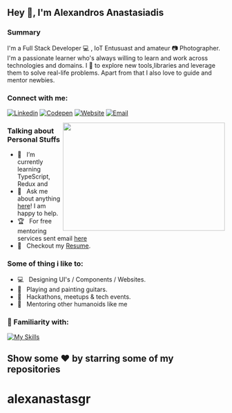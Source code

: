 ## Hey 👋, I'm Alexandros Anastasiadis

### Summary

I'm a Full Stack Developer 💻 , IoT Entusuast and amateur 📷 Photographer. I'm a passionate learner who's always willing to learn and work across technologies and domains. I 💖 to explore new tools,libraries and leverage them to solve real-life problems. Apart from that I also love to guide and mentor newbies.

### Connect with me:

[![Linkedin](https://github.com/alexanastasgr/alexanastasgr/blob/master/images/icons/linkedin.svg)](https://linkedin.com/in/alexanastasgr)
[![Codepen](https://github.com/alexanastasgr/alexanastasgr/blob/master/images/icons/codepen.svg)](https://codepen.io/alexanastasgr)
[![Website](https://github.com/alexanastasgr/alexanastasgr/blob/master/images/icons/website.svg)](https://alexanas.gr)
[![Email](https://github.com/alexanastasgr/alexanastasgr/blob/master/images/icons/envelope.svg)](mailto:me@alexanas.gr)

<img align="right" height="250" width="375" alt="" src="https://raw.githubusercontent.com/alexanastasgr/alexanastasgr/master/programmer.gif" />

### Talking about Personal Stuffs

- 🚀 &nbsp; I’m currently learning TypeScript, Redux and 
- 💬 &nbsp; Ask me about anything [here](https://github.com/alexanastasgr/alexanastasgr/issues/2)! I am happy to help.
- 🏆 &nbsp; For free mentoring services sent email [here](mailto:mentoring@alexanas.gr)
- 📝 &nbsp; Checkout my [Resume](https://alexanas.gr/resume.pdf).

### Some of thing i like to:

- 💻 &nbsp; Designing UI's / Components / Websites.
- 🎸 &nbsp; Playing and painting guitars.
- 🍕 &nbsp; Hackathons, meetups & tech events.
- 🌟 &nbsp; Mentoring other humanoids like me

### 🔨 Familiarity with:

[![My Skills](https://skillicons.dev/icons?i=sass,javascript,react,next,express,redux,jquery,php,laravel,nodejs,mysql,wordpress,bash,linux,git,docker,materialui,bootstrap,jest&perline=7)](https://skillicons.dev)


## Show some ❤️ by starring some of my repositories

# alexanastasgr
